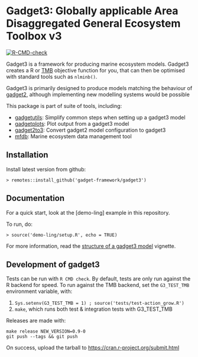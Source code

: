 # Gadget3: Globally applicable Area Disaggregated General Ecosystem Toolbox v3

[![R-CMD-check](https://github.com/gadget-framework/gadget3/workflows/R-CMD-check/badge.svg)](https://github.com/gadget-framework/gadget3/actions)

Gadget3 is a framework for producing marine ecosystem models. Gadget3 creates a
R or [TMB](http://kaskr.github.io/adcomp/_book/Introduction.html) objective
function for you, that can then be optimised with standard tools such as
``nlminb()``.

Gadget3 is primarily designed to produce models matching the behaviour of
[gadget2](https://gadget-framework.github.io/gadget2/), although implementing new modelling
systems would be possible

This package is part of suite of tools, including:

* [gadgetutils](https://github.com/gadget-framework/gadgetutils): Simplify common steps when setting up a gadget3 model
* [gadgetplots](https://github.com/gadget-framework/gadgetplots): Plot output from a gadget3 model
* [gadget2to3](https://github.com/gadget-framework/gadget2to3): Convert gadget2 model configuration to gadget3
* [mfdb](https://github.com/gadget-framework/mfdb): Marine ecosystem data management tool

## Installation

Install latest version from github:

    > remotes::install_github('gadget-framework/gadget3')

## Documentation

For a quick start, look at the [demo-ling] example in this repository.

To run, do:

    > source('demo-ling/setup.R', echo = TRUE)

For more information, read the [structure of a gadget3 model](https://gadget-framework.github.io/gadget3/articles/model_structure.html)
vignette.

## Development of gadget3

Tests can be run with ``R CMD check``.
By default, tests are only run against the R backend for speed.
To run against the TMB backend, set the ``G3_TEST_TMB`` environment variable, with:

1. ``Sys.setenv(G3_TEST_TMB = 1) ; source('tests/test-action_grow.R')``
2. ``make``, which runs both test & integration tests with G3_TEST_TMB

Releases are made with:

    make release NEW_VERSION=0.9-0
    git push --tags && git push

On success, upload the tarball to https://cran.r-project.org/submit.html
